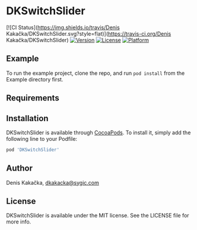 # DKSwitchSlider

[![CI Status](https://img.shields.io/travis/Denis Kakačka/DKSwitchSlider.svg?style=flat)](https://travis-ci.org/Denis Kakačka/DKSwitchSlider)
[![Version](https://img.shields.io/cocoapods/v/DKSwitchSlider.svg?style=flat)](https://cocoapods.org/pods/DKSwitchSlider)
[![License](https://img.shields.io/cocoapods/l/DKSwitchSlider.svg?style=flat)](https://cocoapods.org/pods/DKSwitchSlider)
[![Platform](https://img.shields.io/cocoapods/p/DKSwitchSlider.svg?style=flat)](https://cocoapods.org/pods/DKSwitchSlider)

## Example

To run the example project, clone the repo, and run `pod install` from the Example directory first.

## Requirements

## Installation

DKSwitchSlider is available through [CocoaPods](https://cocoapods.org). To install
it, simply add the following line to your Podfile:

```ruby
pod 'DKSwitchSlider'
```

## Author

Denis Kakačka, dkakacka@sygic.com

## License

DKSwitchSlider is available under the MIT license. See the LICENSE file for more info.
